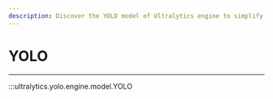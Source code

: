 ```yaml
---
description: Discover the YOLO model of Ultralytics engine to simplify your object detection tasks with state-of-the-art models.
---
```


# YOLO
---
:::ultralytics.yolo.engine.model.YOLO
<br><br>

